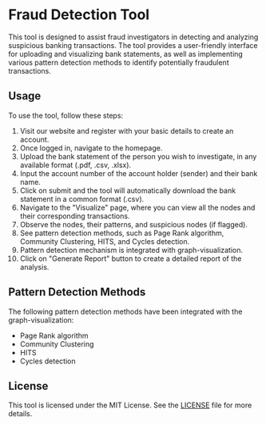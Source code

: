 # Fraud Detection Tool

This tool is designed to assist fraud investigators in detecting and analyzing suspicious banking transactions. The tool provides a user-friendly interface for uploading and visualizing bank statements, as well as implementing various pattern detection methods to identify potentially fraudulent transactions.

## Usage

To use the tool, follow these steps:

1. Visit our website and register with your basic details to create an account.
2. Once logged in, navigate to the homepage.
3. Upload the bank statement of the person you wish to investigate, in any available format (.pdf, .csv, .xlsx).
4. Input the account number of the account holder (sender) and their bank name.
5. Click on submit and the tool will automatically download the bank statement in a common format (.csv).
6. Navigate to the "Visualize" page, where you can view all the nodes and their corresponding transactions.
7. Observe the nodes, their patterns, and suspicious nodes (if flagged).
8. See pattern detection methods, such as Page Rank algorithm, Community Clustering, HITS, and Cycles detection.
9. Pattern detection mechanism is integrated with graph-visualization.
10. Click on "Generate Report" button to create a detailed report of the analysis.

## Pattern Detection Methods

The following pattern detection methods have been integrated with the graph-visualization:

- Page Rank algorithm
- Community Clustering
- HITS
- Cycles detection

## License

This tool is licensed under the MIT License. See the [LICENSE](LICENSE) file for more details.

